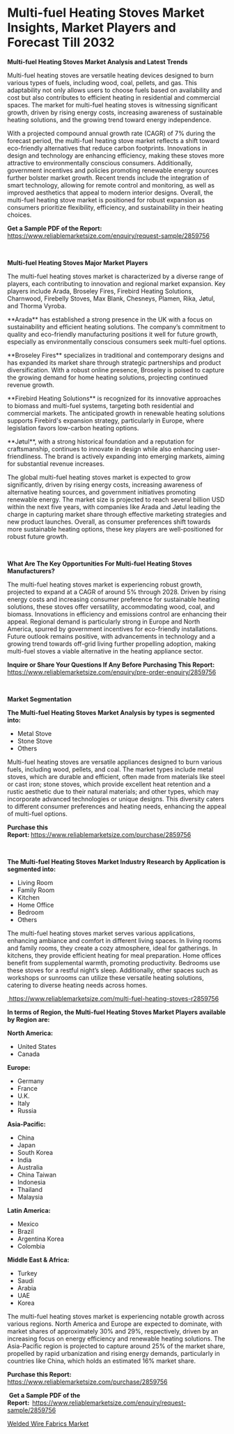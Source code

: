 <p><h1>Multi-fuel Heating Stoves Market Insights, Market Players and Forecast Till 2032</h1></p><p><strong>Multi-fuel Heating Stoves Market Analysis and Latest Trends</strong></p>
<p><p>Multi-fuel heating stoves are versatile heating devices designed to burn various types of fuels, including wood, coal, pellets, and gas. This adaptability not only allows users to choose fuels based on availability and cost but also contributes to efficient heating in residential and commercial spaces. The market for multi-fuel heating stoves is witnessing significant growth, driven by rising energy costs, increasing awareness of sustainable heating solutions, and the growing trend toward energy independence.</p><p>With a projected compound annual growth rate (CAGR) of 7% during the forecast period, the multi-fuel heating stove market reflects a shift toward eco-friendly alternatives that reduce carbon footprints. Innovations in design and technology are enhancing efficiency, making these stoves more attractive to environmentally conscious consumers. Additionally, government incentives and policies promoting renewable energy sources further bolster market growth. Recent trends include the integration of smart technology, allowing for remote control and monitoring, as well as improved aesthetics that appeal to modern interior designs. Overall, the multi-fuel heating stove market is positioned for robust expansion as consumers prioritize flexibility, efficiency, and sustainability in their heating choices.</p></p>
<p><strong>Get a Sample PDF of the Report:&nbsp;</strong> <a href="https://www.reliablemarketsize.com/enquiry/request-sample/2859756?utm_campaign=2445&utm_medium=2&utm_source=Github&utm_content=ia&utm_term=12032025&utm_id=multi-fuel-heating-stoves">https://www.reliablemarketsize.com/enquiry/request-sample/2859756</a></p>
<p>&nbsp;</p>
<p><strong>Multi-fuel Heating Stoves Major Market Players</strong></p>
<p><p>The multi-fuel heating stoves market is characterized by a diverse range of players, each contributing to innovation and regional market expansion. Key players include Arada, Broseley Fires, Firebird Heating Solutions, Charnwood, Firebelly Stoves, Max Blank, Chesneys, Plamen, Rika, Jøtul, and Thorma Vyroba. </p><p>**Arada** has established a strong presence in the UK with a focus on sustainability and efficient heating solutions. The company’s commitment to quality and eco-friendly manufacturing positions it well for future growth, especially as environmentally conscious consumers seek multi-fuel options. </p><p>**Broseley Fires** specializes in traditional and contemporary designs and has expanded its market share through strategic partnerships and product diversification. With a robust online presence, Broseley is poised to capture the growing demand for home heating solutions, projecting continued revenue growth.</p><p>**Firebird Heating Solutions** is recognized for its innovative approaches to biomass and multi-fuel systems, targeting both residential and commercial markets. The anticipated growth in renewable heating solutions supports Firebird's expansion strategy, particularly in Europe, where legislation favors low-carbon heating options.</p><p>**Jøtul**, with a strong historical foundation and a reputation for craftsmanship, continues to innovate in design while also enhancing user-friendliness. The brand is actively expanding into emerging markets, aiming for substantial revenue increases.</p><p>The global multi-fuel heating stoves market is expected to grow significantly, driven by rising energy costs, increasing awareness of alternative heating sources, and government initiatives promoting renewable energy. The market size is projected to reach several billion USD within the next five years, with companies like Arada and Jøtul leading the charge in capturing market share through effective marketing strategies and new product launches. Overall, as consumer preferences shift towards more sustainable heating options, these key players are well-positioned for robust future growth.</p></p>
<p>&nbsp;</p>
<p><strong>What Are The Key Opportunities For Multi-fuel Heating Stoves Manufacturers?</strong></p>
<p><p>The multi-fuel heating stoves market is experiencing robust growth, projected to expand at a CAGR of around 5% through 2028. Driven by rising energy costs and increasing consumer preference for sustainable heating solutions, these stoves offer versatility, accommodating wood, coal, and biomass. Innovations in efficiency and emissions control are enhancing their appeal. Regional demand is particularly strong in Europe and North America, spurred by government incentives for eco-friendly installations. Future outlook remains positive, with advancements in technology and a growing trend towards off-grid living further propelling adoption, making multi-fuel stoves a viable alternative in the heating appliance sector.</p></p>
<p><strong>Inquire or Share Your Questions If Any Before Purchasing This Report:</strong> <a href="https://www.reliablemarketsize.com/enquiry/pre-order-enquiry/2859756?utm_campaign=2445&utm_medium=2&utm_source=Github&utm_content=ia&utm_term=12032025&utm_id=multi-fuel-heating-stoves">https://www.reliablemarketsize.com/enquiry/pre-order-enquiry/2859756</a></p>
<p>&nbsp;</p>
<p><strong>Market Segmentation</strong></p>
<p><strong>The Multi-fuel Heating Stoves Market Analysis by types is segmented into:</strong></p>
<p><ul><li>Metal Stove</li><li>Stone Stove</li><li>Others</li></ul></p>
<p><p>Multi-fuel heating stoves are versatile appliances designed to burn various fuels, including wood, pellets, and coal. The market types include metal stoves, which are durable and efficient, often made from materials like steel or cast iron; stone stoves, which provide excellent heat retention and a rustic aesthetic due to their natural materials; and other types, which may incorporate advanced technologies or unique designs. This diversity caters to different consumer preferences and heating needs, enhancing the appeal of multi-fuel options.</p></p>
<p><strong>Purchase this Report:&nbsp;</strong><a href="https://www.reliablemarketsize.com/purchase/2859756?utm_campaign=2445&utm_medium=2&utm_source=Github&utm_content=ia&utm_term=12032025&utm_id=multi-fuel-heating-stoves">https://www.reliablemarketsize.com/purchase/2859756</a></p>
<p>&nbsp;</p>
<p><strong>The Multi-fuel Heating Stoves Market Industry Research by Application is segmented into:</strong></p>
<p><ul><li>Living Room</li><li>Family Room</li><li>Kitchen</li><li>Home Office</li><li>Bedroom</li><li>Others</li></ul></p>
<p><p>The multi-fuel heating stoves market serves various applications, enhancing ambiance and comfort in different living spaces. In living rooms and family rooms, they create a cozy atmosphere, ideal for gatherings. In kitchens, they provide efficient heating for meal preparation. Home offices benefit from supplemental warmth, promoting productivity. Bedrooms use these stoves for a restful night’s sleep. Additionally, other spaces such as workshops or sunrooms can utilize these versatile heating solutions, catering to diverse heating needs across homes.</p></p>
<p><a href="https://www.reliablemarketsize.com/multi-fuel-heating-stoves-r2859756?utm_campaign=2445&utm_medium=2&utm_source=Github&utm_content=ia&utm_term=12032025&utm_id=multi-fuel-heating-stoves">&nbsp;https://www.reliablemarketsize.com/multi-fuel-heating-stoves-r2859756</a></p>
<p><strong>In terms of Region, the Multi-fuel Heating Stoves Market Players available by Region are:</strong></p>
<p>
    <p> <strong> North America: </strong>
        <ul>
            <li>United States</li>
            <li>Canada</li>
        </ul>
        </p> 
    <p> <strong> Europe: </strong>
        <ul>
            <li>Germany</li>
            <li>France</li>
            <li>U.K.</li>
            <li>Italy</li>
            <li>Russia</li>
        </ul>
        </p> 
    <p> <strong> Asia-Pacific: </strong>
        <ul>
            <li>China</li>
            <li>Japan</li>
            <li>South Korea</li>
            <li>India</li>
            <li>Australia</li>
            <li>China Taiwan</li>
            <li>Indonesia</li>
            <li>Thailand</li>
            <li>Malaysia</li>
        </ul>
        </p> 
    <p> <strong> Latin America: </strong>
        <ul>
            <li>Mexico</li>
            <li>Brazil</li>
            <li>Argentina Korea</li>
            <li>Colombia</li>
        </ul>
        </p> 
    <p> <strong> Middle East & Africa: </strong>
        <ul>
            <li>Turkey</li>
            <li>Saudi</li>
            <li>Arabia</li>
            <li>UAE</li>
            <li>Korea</li>
        </ul>
    </p>
    </p>
<p><p>The multi-fuel heating stoves market is experiencing notable growth across various regions. North America and Europe are expected to dominate, with market shares of approximately 30% and 29%, respectively, driven by an increasing focus on energy efficiency and renewable heating solutions. The Asia-Pacific region is projected to capture around 25% of the market share, propelled by rapid urbanization and rising energy demands, particularly in countries like China, which holds an estimated 16% market share.</p></p>
<p><strong>Purchase this Report: </strong><a href="https://www.reliablemarketsize.com/purchase/2859756?utm_campaign=2445&utm_medium=2&utm_source=Github&utm_content=ia&utm_term=12032025&utm_id=multi-fuel-heating-stoves">https://www.reliablemarketsize.com/purchase/2859756</a></p>
<p>&nbsp;<strong>Get a Sample PDF of the Report:&nbsp;&nbsp;</strong><a href="https://www.reliablemarketsize.com/enquiry/request-sample/2859756?utm_campaign=2445&utm_medium=2&utm_source=Github&utm_content=ia&utm_term=12032025&utm_id=multi-fuel-heating-stoves">https://www.reliablemarketsize.com/enquiry/request-sample/2859756</a></p>
<p><strong></strong></p>
<p><p><a href="https://github.com/JubayerMia832/Market-Research-Report-List-2/blob/main/welded-wire-fabrics-market.md?utm_campaign=2445&utm_medium=2&utm_source=Github&utm_content=ia&utm_term=12032025&utm_id=multi-fuel-heating-stoves">Welded Wire Fabrics Market</a></p></p>